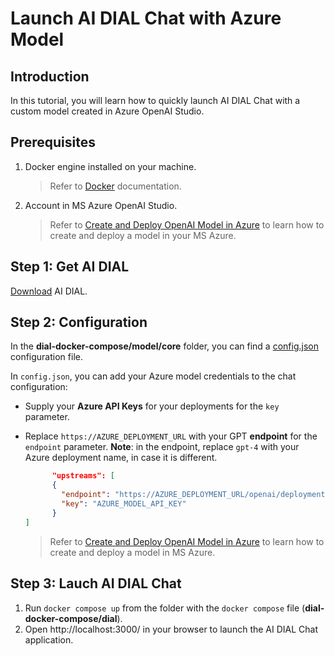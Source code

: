 # Launch AI DIAL Chat with Azure Model

## Introduction

In this tutorial, you will learn how to quickly launch AI DIAL Chat with a custom model created in Azure OpenAI Studio.

## Prerequisites

1. Docker engine installed on your machine.
    > Refer to [Docker](https://docs.docker.com/desktop/) documentation.

2. Account in MS Azure OpenAI Studio.
    > Refer to [Create and Deploy OpenAI Model in Azure](/Deployment/Azure%20Model%20Deployment.md) to learn how to create and deploy a model in your MS Azure.

## Step 1: Get AI DIAL

[Download](https://github.com/epam/ai-dial/tree/main/docs/dial-docker-compose/model/) AI DIAL.

## Step 2: Configuration

In the **dial-docker-compose/model/core** folder, you can find a [config.json](https://github.com/epam/ai-dial/tree/main/docs/dial-docker-compose/model/core/config.json) configuration file. 

In `config.json`, you can add your Azure model credentials to the chat configuration:

* Supply your **Azure API Keys** for your deployments for the `key` parameter.
* Replace `https://AZURE_DEPLOYMENT_URL` with your GPT **endpoint** for the `endpoint` parameter. **Note**: in the endpoint, replace `gpt-4` with your Azure deployment name, in case it is different.

  ```json
        "upstreams": [
        {
          "endpoint": "https://AZURE_DEPLOYMENT_URL/openai/deployments/gpt-4/chat/completions",
          "key": "AZURE_MODEL_API_KEY"
        }
  ]
  ```

    > Refer to [Create and Deploy OpenAI Model in Azure](/Deployment/Azure%20Model%20Deployment.md) to learn how to create and deploy a model in MS Azure.

## Step 3: Lauch AI DIAL Chat

1. Run `docker compose up` from the folder with the `docker compose` file (**dial-docker-compose/dial**).
2. Open http://localhost:3000/ in your browser to launch the AI DIAL Chat application.
